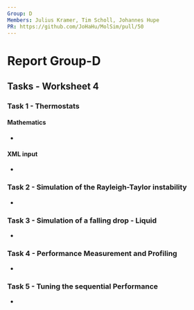 ```yaml
---
Group: D
Members: Julius Kramer, Tim Scholl, Johannes Hupe
PR: https://github.com/JoHaHu/MolSim/pull/50
---
```


# Report Group-D

## Tasks - Worksheet 4

### Task 1 - Thermostats

#### Mathematics

- 

#### XML input

- 


### Task 2 - Simulation of the Rayleigh-Taylor instability

- 

### Task 3 - Simulation of a falling drop - Liquid

- 


### Task 4 - Performance Measurement and Profiling

-


### Task 5 - Tuning the sequential Performance

- 


